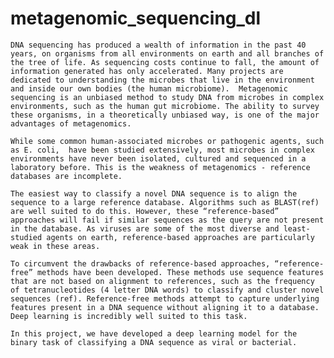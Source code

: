 # metagenomic_sequencing_dl
	DNA sequencing has produced a wealth of information in the past 40 years, on organisms from all environments on earth and all branches of the tree of life. As sequencing costs continue to fall, the amount of information generated has only accelerated. Many projects are dedicated to understanding the microbes that live in the environment and inside our own bodies (the human microbiome).  Metagenomic sequencing is an unbiased method to study DNA from microbes in complex environments, such as the human gut microbiome. The ability to survey these organisms, in a theoretically unbiased way, is one of the major advantages of metagenomics. 

	While some common human-associated microbes or pathogenic agents, such as E. coli,  have been studied extensively, most microbes in complex environments have never been isolated, cultured and sequenced in a laboratory before. This is the weakness of metagenomics - reference databases are incomplete. 
	
	The easiest way to classify a novel DNA sequence is to align the sequence to a large reference database. Algorithms such as BLAST(ref) are well suited to do this. However, these “reference-based” approaches will fail if similar sequences as the query are not present in the database. As viruses are some of the most diverse and least-studied agents on earth, reference-based approaches are particularly weak in these areas. 
	
	To circumvent the drawbacks of reference-based approaches, “reference-free” methods have been developed. These methods use sequence features that are not based on alignment to references, such as the frequency of tetranucleotides (4 letter DNA words) to classify and cluster novel sequences (ref). Reference-free methods attempt to capture underlying features present in a DNA sequence without aligning it to a database. Deep learning is incredibly well suited to this task. 
	
	In this project, we have developed a deep learning model for the binary task of classifying a DNA sequence as viral or bacterial. 

